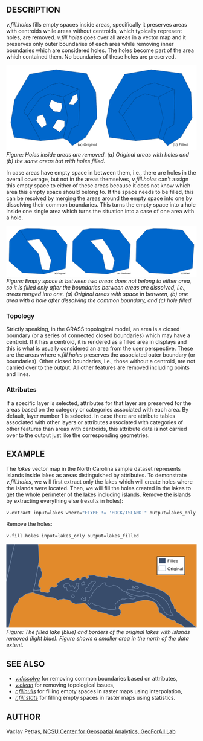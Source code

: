 ## DESCRIPTION

*v.fill.holes* fills empty spaces inside areas, specifically it
preserves areas with centroids while areas without centroids, which
typically represent holes, are removed. *v.fill.holes* goes over all
areas in a vector map and it preserves only outer boundaries of each
area while removing inner boundaries which are considered holes. The
holes become part of the area which contained them. No boundaries of
these holes are preserved.

![Several areas, some with holes (left) and the same areas but with holes filled (right)](v_fill_holes_filled.png)  
*Figure: Holes inside areas are removed. (a) Original areas with holes
and (b) the same areas but with holes filled.*

In case areas have empty space in between them, i.e., there are holes in
the overall coverage, but not in the areas themselves, *v.fill.holes*
can't assign this empty space to either of these areas because it does
not know which area this empty space should belong to. If the space
needs to be filled, this can be resolved by merging the areas around the
empty space into one by dissolving their common boundaries. This turns
the empty space into a hole inside one single area which turns the
situation into a case of one area with a hole.

![Two areas with empty space in between (left), both areas merged (middle), and the empty space filled (right)](v_fill_holes_filled_with_dissolve.png)  
*Figure: Empty space in between two areas does not belong to either
area, so it is filled only after the boundaries between areas are
dissolved, i.e., areas merged into one. (a) Original areas with space in
between, (b) one area with a hole after dissolving the common boundary,
and (c) hole filled.*

### Topology

Strictly speaking, in the GRASS topological model, an area is a closed
boundary (or a series of connected closed boundaries) which may have a
centroid. If it has a centroid, it is rendered as a filled area in
displays and this is what is usually considered an area from the user
perspective. These are the areas where *v.fill.holes* preserves the
associated outer boundary (or boundaries). Other closed boundaries,
i.e., those without a centroid, are not carried over to the output. All
other features are removed including points and lines.

### Attributes

If a specific layer is selected, attributes for that layer are preserved
for the areas based on the category or categories associated with each
area. By default, layer number 1 is selected. In case there are
attribute tables associated with other layers or attributes associated
with categories of other features than areas with centroids, this
attribute data is not carried over to the output just like the
corresponding geometries.

## EXAMPLE

The *lakes* vector map in the North Carolina sample dataset represents
islands inside lakes as areas distinguished by attributes. To
demonstrate *v.fill.holes*, we will first extract only the lakes which
will create holes where the islands were located. Then, we will fill the
holes created in the lakes to get the whole perimeter of the lakes
including islands. Remove the islands by extracting everything else
(results in holes):

```sh
v.extract input=lakes where="FTYPE != 'ROCK/ISLAND'" output=lakes_only
```

Remove the holes:

```sh
v.fill.holes input=lakes_only output=lakes_filled
```

![Lake without holes overlapping with the lines marking the original](v_fill_holes.png)  
*Figure: The filled lake (blue) and borders of the original lakes with
islands removed (light blue). Figure shows a smaller area in the north
of the data extent.*

## SEE ALSO

- *[v.dissolve](v.dissolve.md)* for removing common boundaries based on
  attributes,
- *[v.clean](v.clean.md)* for removing topological issues,
- *[r.fillnulls](r.fillnulls.md)* for filling empty spaces in raster
  maps using interpolation,
- *[r.fill.stats](r.fill.stats.md)* for filling empty spaces in raster
  maps using statistics.

## AUTHOR

Vaclav Petras, [NCSU Center for Geospatial Analytics, GeoForAll
Lab](http://geospatial.ncsu.edu/)
